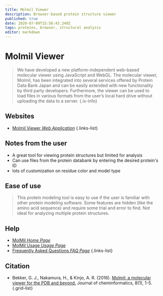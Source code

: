 ```yaml
---
title: Molmil Viewer
description: Browser-based protein structure viewer
published: true
date: 2020-07-09T15:56:43.240Z
tags: proteins, browser, structural analysis
editor: markdown
---
```


# Molmil Viewer

> We have developed a new platform-independent web-based molecular viewer using JavaScript and WebGL. The molecular viewer, Molmil, has been integrated into several services offered by Protein Data Bank Japan and can be easily extended with new functionality by third party developers. Furthermore, the viewer can be used to load files in various formats from the user’s local hard drive without uploading the data to a server.
{.is-info}

 

## Websites

- [Molmil Viewer *Web Application*](http://gjbekker.github.io/molmil/)
{.links-list}

## Notes from the user
- A great tool for viewing protein structures but limited for analysis
- Can use files from the protein databank by entering the desired protein's ID
- lots of customization on residue color and model type

## Ease of use
> This protein modeling tool is easy to use if the user is familiar with other protein modeling software. Some features are hidden (like the amino acid sequence) and require some trial and error to find. Not ideal for analyzing multiple protein structures.

## Help
- [MolMil *Home Page*](https://github.com/gjbekker/molmil/wiki)
- [MolMil Usage *Usage Page*](https://github.com/gjbekker/molmil/wiki/Molmil-usage)
- [Frequently Asked Questions *FAQ Page*](https://github.com/gjbekker/molmil/wiki/FAQ)
{.links-list}

## Citation 

- Bekker, G. J., Nakamura, H., & Kinjo, A. R. (2016). [Molmil: a molecular viewer for the PDB and beyond.](https://jcheminf.biomedcentral.com/articles/10.1186/s13321-016-0155-1) Journal of cheminformatics, 8(1), 1-5.
{.grid-list}